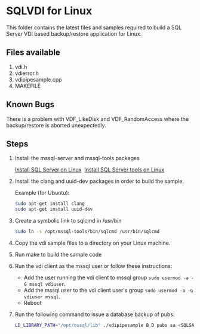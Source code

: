 # SQLVDI for Linux
This folder contains the latest files and samples required to build a SQL Server VDI based backup/restore application for Linux. 

## Files available
1. vdi.h
2. vdierror.h
3. vdipipesample.cpp
4. MAKEFILE

## Known Bugs

There is a problem with VDF_LikeDisk and VDF_RandomAccess where the backup/restore is aborted unexpectedly.

## Steps

1. Install the mssql-server and mssql-tools packages 

   [Install SQL Server on Linux](http://docs.microsoft.com/sql/linux/sql-server-linux-setup) 
   [Install SQL Server tools on Linux](http://docs.microsoft.com/sql/linux/sql-server-linux-setup-tools) 
 
1. Install the clang and uuid-dev packages in order to build the sample.

   Example (for Ubuntu): 
    
   ```bash
   sudo apt-get install clang 
   sudo apt-get install uuid-dev 
   ```
   
1. Create a symbolic link to sqlcmd in /usr/bin
   
   ```bash
   sudo ln -s /opt/mssql-tools/bin/sqlcmd /usr/bin/sqlcmd
   ```

1. Copy the vdi sample files to a directory on your Linux machine.

1. Run make to build the sample code

1. Run the vdi client as the mssql user or follow these instructions:
	
    - Add the user running the vdi client to mssql group `sudo usermod -a -G mssql vdiuser`.
	- Add the mssql user to the vdi client user's group `sudo usermod -a -G vdiuser mssql`.
	- Reboot

1. Run the following command to issue a database backup of pubs:
	
   ```bash
   LD_LIBRARY_PATH="/opt/mssql/lib" ./vdipipesample B D pubs sa <SQLSAPASSWORD> /tmp/pubs.bak
   ```
